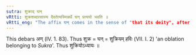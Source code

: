 ```yaml
---
sutra: शुक्राद् घन्
vRtti: शुक्रशब्दात्सास्य दैवतेत्यस्मिन्नर्थे घन् प्रत्ययो भवति ॥
vRtti_eng: "The affix घन् comes in the sense of "that its deity", after the word '_Sukra_'."
---
```

This debars अण् (IV. 1. 83). Thus शुक्र = घन् = शुक्रियम् हविः (VII. I. 2) 'an oblation belonging to _Sukra_'. Thus शुक्रियोऽध्यायः ॥

